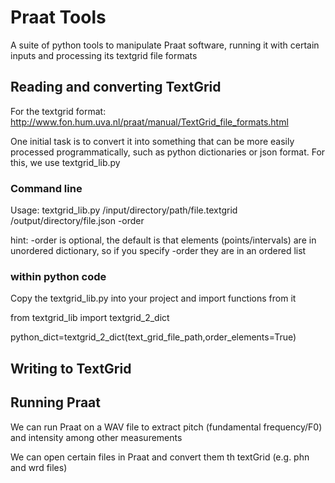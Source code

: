 # Praat Tools
A suite of python tools to manipulate Praat software, running it with certain inputs and processing its textgrid file formats

## Reading and converting TextGrid
For the textgrid format:
http://www.fon.hum.uva.nl/praat/manual/TextGrid_file_formats.html

One initial task is to convert it into something that can be more easily processed programmatically, such as python dictionaries or json format. For this, we use textgrid_lib.py

### Command line
Usage: textgrid_lib.py /input/directory/path/file.textgrid /output/directory/file.json -order

hint: -order is optional, the default is that elements (points/intervals) are in unordered dictionary, so if you specify -order they are in an ordered list

### within python code
Copy the textgrid_lib.py into your project and import functions from it

from textgrid_lib import textgrid_2_dict

python_dict=textgrid_2_dict(text_grid_file_path,order_elements=True)

## Writing to TextGrid

## Running Praat
We can run Praat on a WAV file to extract pitch (fundamental frequency/F0) and intensity among other measurements

We can open certain files in Praat and convert them th textGrid (e.g. phn and wrd files)
